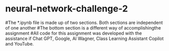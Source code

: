 # neural-network-challenge-2
#The *.ipynb file is made up of two sections.  Both sections are independent of one another
#The bottom section is a different way of accomplishingthe assignment
#All code for this assignment was developed with the assistance if Chat GPT, Google, Al Wagner, Class Learning Assistant Copilot and YouTube.